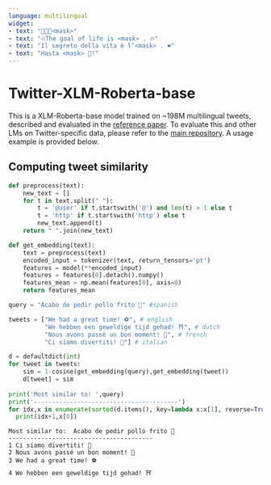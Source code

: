```yaml
---
language: multilingual
widget:
- text: "🤗🤗🤗<mask>"
- text: "🔥The goal of life is <mask> . 🔥"
- text: "Il segreto della vita è l’<mask> . ❤️"
- text: "Hasta <mask> 👋!"
---
```



# Twitter-XLM-Roberta-base
This is a XLM-Roberta-base model trained on ~198M multilingual tweets, described and evaluated in the [reference paper](https://arxiv.org/abs/2104.12250). To evaluate this and other LMs on Twitter-specific data, please refer to the [main repository](https://github.com/cardiffnlp/xlm-t). A usage example is provided below. 

## Computing tweet similarity

```python
def preprocess(text):
    new_text = []
    for t in text.split(" "):
        t = '@user' if t.startswith('@') and len(t) > 1 else t
        t = 'http' if t.startswith('http') else t
        new_text.append(t)
    return " ".join(new_text)

def get_embedding(text):
    text = preprocess(text)
    encoded_input = tokenizer(text, return_tensors='pt')
    features = model(**encoded_input)
    features = features[0].detach().numpy() 
    features_mean = np.mean(features[0], axis=0) 
    return features_mean

query = "Acabo de pedir pollo frito 🐣" #spanish

tweets = ["We had a great time! ⚽️", # english
          "We hebben een geweldige tijd gehad! ⛩", # dutch
          "Nous avons passé un bon moment! 🎥", # french
          "Ci siamo divertiti! 🍝"] # italian

d = defaultdict(int)
for tweet in tweets:
    sim = 1-cosine(get_embedding(query),get_embedding(tweet))
    d[tweet] = sim
    
print('Most similar to: ',query)
print('----------------------------------------')
for idx,x in enumerate(sorted(d.items(), key=lambda x:x[1], reverse=True)):
  print(idx+1,x[0])
```
```
Most similar to:  Acabo de pedir pollo frito 🐣
----------------------------------------
1 Ci siamo divertiti! 🍝
2 Nous avons passé un bon moment! 🎥
3 We had a great time! ⚽️
4 We hebben een geweldige tijd gehad! ⛩
```